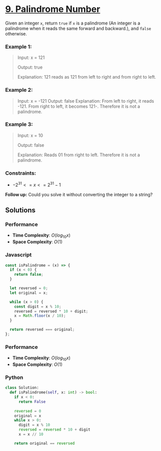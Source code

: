 # [9. Palindrome Number](https://leetcode.com/problems/palindrome-number/description/)

Given an integer `x`, return `true` if `x` is a palindrome (An integer is a palindrome when it reads the same forward and backward.), and `false` otherwise.

 
### Example 1:
> Input: x = 121
>
> Output: true
>
> Explanation: 121 reads as 121 from left to right and from right to left.


### Example 2:
> Input: x = -121
> Output: false
> Explanation: From left to right, it reads -121. From right to left, it becomes 121-. Therefore it is not a palindrome.


### Example 3:
> Input: x = 10
>
> Output: false
>
> Explanation: Reads 01 from right to left. Therefore it is not a palindrome.
 

### Constraints:
- $-2^{31} <= x <= 2^{31} - 1$
 

**Follow up:** Could you solve it without converting the integer to a string?


## Solutions

### Performance

- **Time Complexity**: $O(log_{10} x)$
- **Space Complexity**: $O(1)$

### Javascript
```javascript
const isPalindrome = (x) => {
  if (x < 0) {
    return false;
  }

  let reversed = 0;
  let original = x;

  while (x > 0) {
    const digit = x % 10;
    reversed = reversed * 10 + digit;
    x = Math.floor(x / 10);
  }

  return reversed === original;
};
```

### Performance

- **Time Complexity**: $O(log_{10} x)$
- **Space Complexity**: $O(1)$

### Python
```python
class Solution:
  def isPalindrome(self, x: int) -> bool:
    if x < 0:
      return False
    
    reversed = 0
    original = x
    while x > 0:
      digit = x % 10
      reversed = reversed * 10 + digit
      x = x // 10

    return original == reversed
```